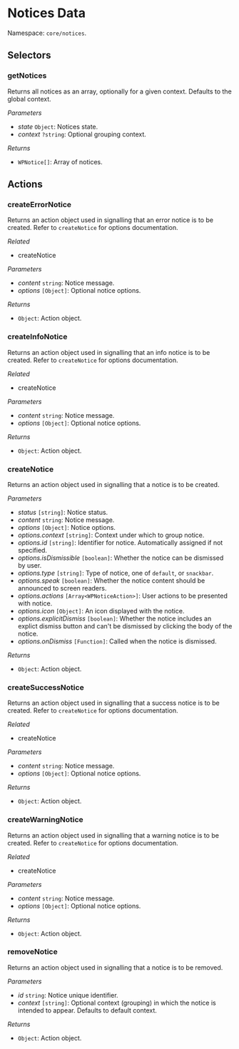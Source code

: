 # Notices Data

Namespace: `core/notices`.

## Selectors

<!-- START TOKEN(Autogenerated selectors|../../../packages/notices/src/store/selectors.js) -->

### getNotices

Returns all notices as an array, optionally for a given context. Defaults to
the global context.

_Parameters_

-   _state_ `Object`: Notices state.
-   _context_ `?string`: Optional grouping context.

_Returns_

-   `WPNotice[]`: Array of notices.

<!-- END TOKEN(Autogenerated selectors|../../../packages/notices/src/store/selectors.js) -->

## Actions

<!-- START TOKEN(Autogenerated actions|../../../packages/notices/src/store/actions.js) -->

### createErrorNotice

Returns an action object used in signalling that an error notice is to be
created. Refer to `createNotice` for options documentation.

_Related_

-   createNotice

_Parameters_

-   _content_ `string`: Notice message.
-   _options_ `[Object]`: Optional notice options.

_Returns_

-   `Object`: Action object.

### createInfoNotice

Returns an action object used in signalling that an info notice is to be
created. Refer to `createNotice` for options documentation.

_Related_

-   createNotice

_Parameters_

-   _content_ `string`: Notice message.
-   _options_ `[Object]`: Optional notice options.

_Returns_

-   `Object`: Action object.

### createNotice

Returns an action object used in signalling that a notice is to be created.

_Parameters_

-   _status_ `[string]`: Notice status.
-   _content_ `string`: Notice message.
-   _options_ `[Object]`: Notice options.
-   _options.context_ `[string]`: Context under which to group notice.
-   _options.id_ `[string]`: Identifier for notice. Automatically assigned if not specified.
-   _options.isDismissible_ `[boolean]`: Whether the notice can be dismissed by user.
-   _options.type_ `[string]`: Type of notice, one of `default`, or `snackbar`.
-   _options.speak_ `[boolean]`: Whether the notice content should be announced to screen readers.
-   _options.actions_ `[Array<WPNoticeAction>]`: User actions to be presented with notice.
-   _options.icon_ `[Object]`: An icon displayed with the notice.
-   _options.explicitDismiss_ `[boolean]`: Whether the notice includes an explict dismiss button and can't be dismissed by clicking the body of the notice.
-   _options.onDismiss_ `[Function]`: Called when the notice is dismissed.

_Returns_

-   `Object`: Action object.

### createSuccessNotice

Returns an action object used in signalling that a success notice is to be
created. Refer to `createNotice` for options documentation.

_Related_

-   createNotice

_Parameters_

-   _content_ `string`: Notice message.
-   _options_ `[Object]`: Optional notice options.

_Returns_

-   `Object`: Action object.

### createWarningNotice

Returns an action object used in signalling that a warning notice is to be
created. Refer to `createNotice` for options documentation.

_Related_

-   createNotice

_Parameters_

-   _content_ `string`: Notice message.
-   _options_ `[Object]`: Optional notice options.

_Returns_

-   `Object`: Action object.

### removeNotice

Returns an action object used in signalling that a notice is to be removed.

_Parameters_

-   _id_ `string`: Notice unique identifier.
-   _context_ `[string]`: Optional context (grouping) in which the notice is intended to appear. Defaults to default context.

_Returns_

-   `Object`: Action object.

<!-- END TOKEN(Autogenerated actions|../../../packages/notices/src/store/actions.js) -->
